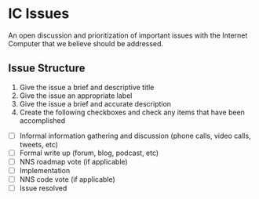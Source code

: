 # IC Issues

An open discussion and prioritization of important issues with the Internet Computer that we believe should be addressed.

## Issue Structure

1. Give the issue a brief and descriptive title
2. Give the issue an appropriate label
3. Give the issue a brief and accurate description
4. Create the following checkboxes and check any items that have been accomplished
  - [ ] Informal information gathering and discussion (phone calls, video calls, tweets, etc)
  - [ ] Formal write up (forum, blog, podcast, etc)
  - [ ] NNS roadmap vote (if applicable)
  - [ ] Implementation
  - [ ] NNS code vote (if applicable)
  - [ ] Issue resolved

